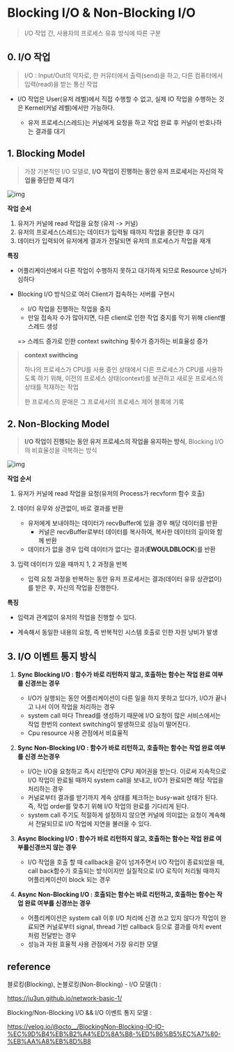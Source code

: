 # Blocking I/O & Non-Blocking I/O

> I/O 작업 간, 사용자의 프로세스 유휴 방식에 따른 구분



## 0. I/O 작업

> I/O : Input/Out의 약자로, 한 커뮤터에서 출력(send)을 하고, 다른 컴퓨터에서 입력(read)을 받는 통신 작업

- I/O 작업은 User(유저 레벨)에서 직접 수행할 수 없고, 실제 IO 작업을 수행하는 것은 Kernel(커널 레벨)에서만 가능하다.

  - 유저 프로세스(스레드)는 커널에게 요청을 하고 작업 완료 후 커널이 반호나하는 결과를 대기

  

## 1. Blocking Model

> 가장 기본적인 I/O 모델로, **I/O 작업이 진행하는 동안 유저 프로세서는 자신의 작업을 중단한 채 대기**

![img](https://user-images.githubusercontent.com/41428527/51266321-4ade9700-19fe-11e9-9b23-30bca4faccfd.png)

**작업 순서**

1. 유저가 커널에 read 작업을 요청 (유저 -> 커널)
2. 유저의 프로세스(스레드)는 데이터가 입력될 때까지 작업을 중단한 후 대기
3. 데이터가 입력되어 유저에게 결과가 전달되면 유저의 프로세스가 작업을 재개

**특징**

- 어플리케이션에서 다른 작업이 수행하지 못하고 대기하게 되므로 Resource 낭비가 심하다

- Blocking I/O 방식으로 여러 Client가 접속하는 서버를 구현시

  - I/O 작업을 진행하는 작업을 중지
  - 만일 접속자 수가 많아지면, 다른 client로 인한 작업 중지를 막기 위해 client별 스레드 생성

  => 스레드 증가로 인한 context switching 횟수가 증가하는 비효율성 증가

  

> **context swithcing**
>
> 하나의 프로세스가 CPU를 사용 중인 상태에서 다른 프로세스가 CPU를 사용하도록 하기 위해, 이전의 프로세스 상태(context)를 보관하고 새로운 프로세스의 상태를 적재하는 작업
>
> 한 프로세스의 문매은 그 프로세서의 프로세스 제어 블록에 기록





## 2. Non-Blocking Model

> **I/O 작업이 진행되는 동안 유저 프로세스의 작업을 유지하는 방식**, Blocking I/O의 비효율성을 극복하는 방식

![img](https://user-images.githubusercontent.com/41428527/51266324-4e721e00-19fe-11e9-900a-809ff39e40c1.png)

**작업 순서**

1. 유저가 커널에 read 작업을 요청(유저의 Process가 recvform 함수 호출)
2. 데이터 유무와 상관없이, 바로 결과를 반환
   - 유저에게 보내야하는 데이터가 recvBuffer에 있을 경우 해당 데이터를 반환
     - 커널은 recvBuffer로부터 데이터를 복사하여, 복사한 데이터의 길이와 함께 반환
   - 데이터가 없을 경우 입력 데이터가 없다는 결과(**EWOULDBLOCK**)를 반환

3. 입력 데이터가 있을 때까지 1, 2 과정을 반복
   - 입력 요청 과정을 반복하는 동안 유저 프로세서는 결과(데이터 유뮤 상관없이)를 받은 후, 자신의 작업을 진행한다.

**특징**

- 입력과 관계없이 유저의 작업을 진행할 수 있다.

- 계속해서 동일한 내용의 요청, 즉 반복적인 시스템 호출로 인한 자원 낭비가 발생



## 3. I/O 이벤트 통지 방식

1. **Sync Blocking I/O : 함수가 바로 리턴하지 않고, 호출하는 함수는 작업 완료 여부를 신경쓰는 경우**

   - I/O가 실행되는 동안 어플리케이션이 다른 일을 하지 못하고 있다가, I/O가 끝나고 나서 이어 작업을 처리하는 경우
   - system call 마다 Thread를 생성하기 때문에 I/O 요청이 많은 서비스에서는 작업 한번의 context switching이 발생하므로 성능이 떨어진다.
   - Cpu resource 사용 관점에서 비효율적

   

2. **Sync Non-Blocking I/O : 함수가 바로 리턴하고, 호출하는 함수는 작업 완료 여부를 신경 쓰는경우**

   - I/O는 I/O을 요청하고 즉시 리턴받아 CPU 제어권을 받는다. 이로써 지속적으로 I/O 작업이 완료될 때까지 system call을 보내고, I/O가 완료되면 해당 작업을 처리하는 경우
   - 커널로부터 결과를 받기까지 계속 상태를 체크하는 busy-wait 상태가 된다. 즉, 작업 order를 맞추기 위해 I/O 작업의 완료를 기다리게 된다.
   - system call 주기도 적절하게 설정하지 않으면 커널에 의미없는 요청이 계속해서 전달되므로 I/O 작업에 지연을 불러올 수 있다.

   

3. **Async Blocking I/O : 함수가 바로 리턴하지 않고, 호출하는 함수는 작업 완료 여부를신경쓰지 않는 경우**

   - I/O 작업을 호출 할 때 callback을 같이 넘겨주면서 I/O 작업이 종료되었을 때, call back함수가 호출되는 방식이지만 실질적으로 I/O 로직이 처리될 때까지 어플리케이션이 block 되는 경우

   

4. **Async Non-Blocking I/O : 호출되는 함수는 바로 리턴하고, 호출하는 함수는 작업 완료 여부를 신경쓰는 경우**
   - 어플리케이션은 system call 이후 I/O 처리에 신경 쓰고 있지 않다가 작업이 완료되면 커널로부터 signal, thread 기반 callback 등으로 결과를 마치 event 처럼 전달받는 경우
   - 성능과 자원 효율적 사용 관점에서 가장 유리한 모델



## reference

블로킹(Blocking), 논블로킹(Non-Blocking) - I/O 모델(1) :

https://ju3un.github.io/network-basic-1/

Blocking/Non-Blocking I/O && I/O 이벤트 통지 모델 :

https://velog.io/@octo__/BlockingNon-Blocking-IO-IO-%EC%9D%B4%EB%B2%A4%ED%8A%B8-%ED%86%B5%EC%A7%80-%EB%AA%A8%EB%8D%B8